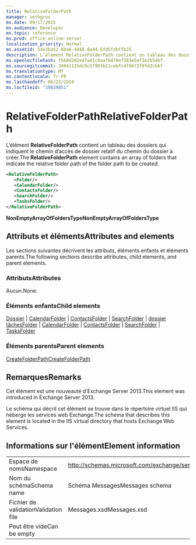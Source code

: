 ```yaml
---
title: RelativeFolderPath
manager: sethgros
ms.date: 09/17/2015
ms.audience: Developer
ms.topic: reference
ms.prod: office-online-server
localization_priority: Normal
ms.assetid: 54e3ba52-08a6-4d48-8a44-6fd5fdbffb25
description: L’élément RelativeFolderPath contient un tableau des dossiers qui indiquent le chemin d’accès de dossier relatif du chemin du dossier à créer.
ms.openlocfilehash: f568d282e47a41c0aaf6d70ef383e5ef3e2b54bf
ms.sourcegitcommit: 34041125dc8c5f993b21cebfc4f8b72f0fd2cb6f
ms.translationtype: MT
ms.contentlocale: fr-FR
ms.lasthandoff: 06/25/2018
ms.locfileid: "19829051"
---
```

# <a name="relativefolderpath"></a><span data-ttu-id="a8dc9-103">RelativeFolderPath</span><span class="sxs-lookup"><span data-stu-id="a8dc9-103">RelativeFolderPath</span></span>

<span data-ttu-id="a8dc9-104">L’élément **RelativeFolderPath** contient un tableau des dossiers qui indiquent le chemin d’accès de dossier relatif du chemin du dossier à créer.</span><span class="sxs-lookup"><span data-stu-id="a8dc9-104">The **RelativeFolderPath** element contains an array of folders that indicate the relative folder path of the folder path to be created.</span></span> 
  
```XML
<RelativeFolderPath>
   <Folder/>
   <CalendarFolder/>
   <ContactsFolder/>
   <SearchFolder/>
   <TasksFolder/>
</RelativeFolderPath>
```

 <span data-ttu-id="a8dc9-105">**NonEmptyArrayOfFoldersType**</span><span class="sxs-lookup"><span data-stu-id="a8dc9-105">**NonEmptyArrayOfFoldersType**</span></span>
## <a name="attributes-and-elements"></a><span data-ttu-id="a8dc9-106">Attributs et éléments</span><span class="sxs-lookup"><span data-stu-id="a8dc9-106">Attributes and elements</span></span>

<span data-ttu-id="a8dc9-107">Les sections suivantes décrivent les attributs, éléments enfants et éléments parents.</span><span class="sxs-lookup"><span data-stu-id="a8dc9-107">The following sections describe attributes, child elements, and parent elements.</span></span>
  
### <a name="attributes"></a><span data-ttu-id="a8dc9-108">Attributs</span><span class="sxs-lookup"><span data-stu-id="a8dc9-108">Attributes</span></span>

<span data-ttu-id="a8dc9-109">Aucun.</span><span class="sxs-lookup"><span data-stu-id="a8dc9-109">None.</span></span>
  
### <a name="child-elements"></a><span data-ttu-id="a8dc9-110">Éléments enfants</span><span class="sxs-lookup"><span data-stu-id="a8dc9-110">Child elements</span></span>

<span data-ttu-id="a8dc9-111">[Dossier](folder.md) | [CalendarFolder](calendarfolder.md) | [ContactsFolder](contactsfolder.md) | [SearchFolder](searchfolder.md) | [dossier tâches](tasksfolder.md)</span><span class="sxs-lookup"><span data-stu-id="a8dc9-111">[Folder](folder.md) | [CalendarFolder](calendarfolder.md) | [ContactsFolder](contactsfolder.md) | [SearchFolder](searchfolder.md) | [TasksFolder](tasksfolder.md)</span></span>
  
### <a name="parent-elements"></a><span data-ttu-id="a8dc9-112">Éléments parents</span><span class="sxs-lookup"><span data-stu-id="a8dc9-112">Parent elements</span></span>

[<span data-ttu-id="a8dc9-113">CreateFolderPath</span><span class="sxs-lookup"><span data-stu-id="a8dc9-113">CreateFolderPath</span></span>](createfolderpath.md)
  
## <a name="remarks"></a><span data-ttu-id="a8dc9-114">Remarques</span><span class="sxs-lookup"><span data-stu-id="a8dc9-114">Remarks</span></span>

<span data-ttu-id="a8dc9-115">Cet élément est une nouveauté d'Exchange Server 2013.</span><span class="sxs-lookup"><span data-stu-id="a8dc9-115">This element was introduced in Exchange Server 2013.</span></span>
  
<span data-ttu-id="a8dc9-116">Le schéma qui décrit cet élément se trouve dans le répertoire virtuel IIS qui héberge les services web Exchange.</span><span class="sxs-lookup"><span data-stu-id="a8dc9-116">The schema that describes this element is located in the IIS virtual directory that hosts Exchange Web Services.</span></span>
  
## <a name="element-information"></a><span data-ttu-id="a8dc9-117">Informations sur l'élément</span><span class="sxs-lookup"><span data-stu-id="a8dc9-117">Element information</span></span>

|||
|:-----|:-----|
|<span data-ttu-id="a8dc9-118">Espace de noms</span><span class="sxs-lookup"><span data-stu-id="a8dc9-118">Namespace</span></span>  <br/> |http://schemas.microsoft.com/exchange/services/2006/messages  <br/> |
|<span data-ttu-id="a8dc9-119">Nom du schéma</span><span class="sxs-lookup"><span data-stu-id="a8dc9-119">Schema name</span></span>  <br/> |<span data-ttu-id="a8dc9-120">Schéma Messages</span><span class="sxs-lookup"><span data-stu-id="a8dc9-120">Messages schema</span></span>  <br/> |
|<span data-ttu-id="a8dc9-121">Fichier de validation</span><span class="sxs-lookup"><span data-stu-id="a8dc9-121">Validation file</span></span>  <br/> |<span data-ttu-id="a8dc9-122">Messages.xsd</span><span class="sxs-lookup"><span data-stu-id="a8dc9-122">Messages.xsd</span></span>  <br/> |
|<span data-ttu-id="a8dc9-123">Peut être vide</span><span class="sxs-lookup"><span data-stu-id="a8dc9-123">Can be empty</span></span>  <br/> ||
   

